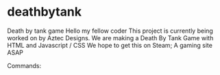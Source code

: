 deathbytank
===========

Death by tank game
Hello my fellow coder This project is currently being worked on
by Aztec Designs. We are making a Death By Tank Game with HTML and Javascript / CSS  We hope to get this on Steam; A gaming site ASAP

Commands: